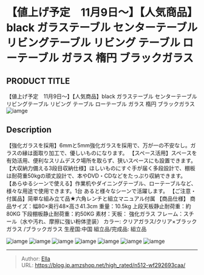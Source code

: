 # 【値上げ予定　11月9日～】【人気商品】black ガラステーブル センターテーブル     リビングテーブル リビング テーブル  ローテーブル ガラス 楕円 ブラックガラス


## PRODUCT TITLE 

【値上げ予定　11月9日～】【人気商品】black ガラステーブル センターテーブル     リビングテーブル リビング テーブル  ローテーブル ガラス 楕円 ブラックガラス![iamge](https://b2bfiles1.gigab2b.cn/image/wkseller/301/wf009974/20200324_61141eb44e47c181d527ea57195a9f96.jpg)

## Description

【強化ガラスを採用】6mmと5mm強化ガラスを採用で、万が一の不安なし。ガラスの縁は面取り加工で、優しいものになります。
【スペース活用】スペースを有効活用、便利なスリムデスク場所を取らず、狭いスペースにも設置できます。
【大収納力備える3段目収納仕様】ほしいものにすぐ手が届く多段設計で、棚板は耐荷重50kgの頑丈設計で、本やDVD・CDなどをたっぷり収納できます。
【あらゆるシーンで使える】作業机やダイニングテーブル、ローテーブルなど、様々な用途で使用できます。1台
あると様々なシーンで活躍します。
【ご注意・付属品】简単な組み立て品★六角レンチと組立マニュアル付属
【商品仕様】
商品サイズ：幅80×奥行48×高さ41.3cm
重量：10.5kg    上段天板静止耐荷重：約80KG  下段棚板静止耐荷重：約50KG
素材：天板： 強化ガラス フレーム：スチール（水や汚れ、摩擦に強い粉体塗装）
カラー: クリアガラス/クリア×ブラックガラス /ブラックガラス
生産国:中国
組立品/完成品: 組立品




![iamge](https://b2bfiles1.gigab2b.cn/image/wkseller/301/wf009974/20200324_2d66056ea11474cb155a45ec0188c36f.jpg)
![iamge](https://b2bfiles1.gigab2b.cn/image/wkseller/301/wf009974/20200324_b3b693267b12364f2f26e96c9c700c53.jpg)
![iamge](https://b2bfiles1.gigab2b.cn/image/wkseller/301/wf009974/20200525_022c161aed64fe11e74fb74e5209598a.jpg)
![iamge](https://b2bfiles1.gigab2b.cn/image/wkseller/301/wf009974/临时/20210526_1bfda1cee02199645b91d21e5262ee5a.png)
![iamge](https://b2bfiles1.gigab2b.cn/image/wkseller/301/wf009974/临时/20210526_2b0ae63537dce2593bab28e3b1cacd09.png)
![iamge](https://b2bfiles1.gigab2b.cn/image/wkseller/301/wf009974/临时/20210526_2f537109216337309bc5f90e367f08ba.png)
![iamge](https://b2bfiles1.gigab2b.cn/image/wkseller/301/wf009974/临时/20210526_c33d0c4660ad43bc3907898eba64f09b.png)


---

> Author: [Ella](https://blog.jp.amzshop.net/)  
> URL: https://blog.jp.amzshop.net/high_rated/n512-wf292693caa/  

